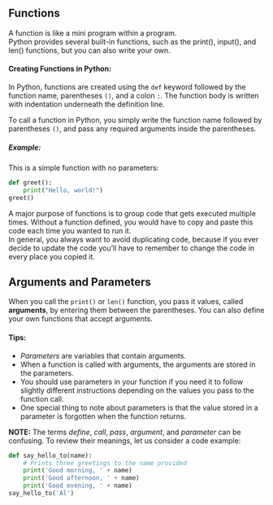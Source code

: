 ## Functions
A function is like a mini program within a program.  
Python provides several built-in functions, such as the print(), input(), and len() functions, but you can also write your own.

#### Creating Functions in Python:
In Python, functions are created using the `def` keyword followed by the function name, parentheses `()`, and a colon `:`. The function body is written with indentation underneath the definition line.  

To call a function in Python, you simply write the function name followed by parentheses `()`, and pass any required arguments inside the parentheses.

##### Example:
This is a simple function with no parameters:
```python
def greet():
    print("Hello, world!")
greet()
```
A major purpose of functions is to group code that gets executed multiple times. Without a function defined, you would have to copy and paste this code each time you wanted to run it.   
    In general, you always want to avoid duplicating code, because if you ever decide to update the code you’ll have to remember to change the code in every place you copied it.

## Arguments and Parameters
When you call the `print()` or `len()` function, you pass it values, called **arguments**, by entering them between the parentheses. You can also define your own functions that accept arguments.

#### Tips:
- *Parameters* are variables that contain arguments.
- When a function is called with arguments, the arguments are stored in the parameters.
- You should use parameters in your function if you need it to follow slightly different instructions depending on the values you pass to the function call.
- One special thing to note about parameters is that the value stored in a parameter is forgotten when the function returns.

**NOTE:** The terms *define*, *call*, *pass*, *argument*, and *parameter* can be confusing. To review their meanings, let us consider a code example:
```python
def say_hello_to(name):
    # Prints three greetings to the name provided
    print('Good morning, ' + name)
    print('Good afternoon, ' + name)
    print('Good evening, ' + name)
say_hello_to('Al')
```
